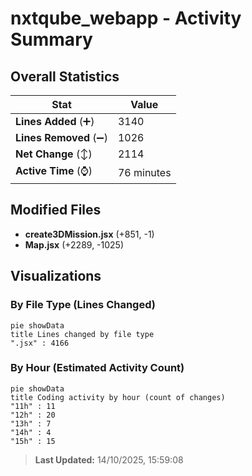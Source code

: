 # nxtqube_webapp - Activity Summary 

## Overall Statistics

| Stat                   | Value                                                             |
| ---------------------- | ----------------------------------------------------------------- |
| **Lines Added** (➕)   | 3140                                          |
| **Lines Removed** (➖) | 1026                                        |
| **Net Change** (↕)    | 2114                |
| **Active Time** (⌚)   | 76 minutes |


## Modified Files
- **create3DMission.jsx** (+851, -1)
- **Map.jsx** (+2289, -1025)

## Visualizations

### By File Type (Lines Changed)

```mermaid
pie showData
title Lines changed by file type
".jsx" : 4166
```

### By Hour (Estimated Activity Count)

```mermaid
pie showData
title Coding activity by hour (count of changes)
"11h" : 11
"12h" : 20
"13h" : 7
"14h" : 4
"15h" : 15
```


> **Last Updated:** 14/10/2025, 15:59:08